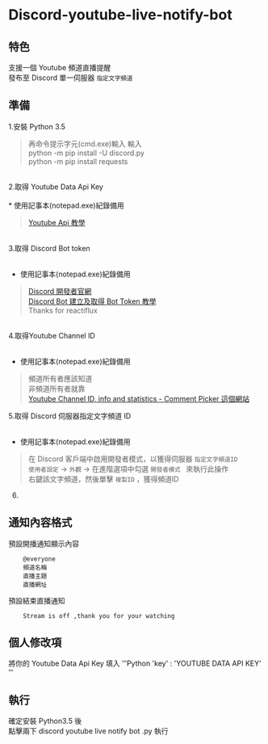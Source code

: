# Discord-youtube-live-notify-bot


## 特色
支援一個 Youtube 頻道直播提醒 <br>
發布至 Discord 單一伺服器 `指定文字頻道`<br>


## 準備
1.安裝 Python 3.5 <br>
>再命令提示字元(cmd.exe)輸入 輸入<br>
>python -m pip install -U discord.py <br>
>python -m pip install requests <br>

<br>
2.取得 Youtube Data Api Key  <br> 
<br>
* 使用記事本(notepad.exe)紀錄備用<br> 

> [Youtube Api 教學](https://developers.google.com/youtube/v3/getting-started)<br> 

<br>
3.取得 Discord Bot token <br>
<br>

* 使用記事本(notepad.exe)紀錄備用<br> 

> [Discord 開發者官網](https://discordapp.com/developers)<br> 
> [Discord Bot 建立及取得 Bot Token 教學](https://github.com/reactiflux/discord-irc/wiki/Creating-a-discord-bot-&-getting-a-token) <br> 
> Thanks for reactiflux <br>

<br>
4.取得Youtube Channel ID <br> 
<br>

* 使用記事本(notepad.exe)紀錄備用<br>

> 頻道所有者應該知道<br> 
> 非頻道所有者就靠<br> 
> [Youtube Channel ID, info and statistics - Comment Picker 這個網站](https://commentpicker.com/youtube-channel-id.php)<br> 

5.取得 Discord 伺服器指定文字頻道 ID <br> 
<br>

* 使用記事本(notepad.exe)紀錄備用<br> 

> 在 Discord 客戶端中啟用開發者模式，以獲得伺服器 ` 指定文字頻道ID `  <br> 
> `使用者設定` -> `外觀` -> 在進階選項中勾選 `開發者模式 ` 來執行此操作<br> 
> 右鍵該文字頻道，然後單擊 ` 複製ID ` ，獲得頻道ID <br> 

6. <br>

## 通知內容格式

預設開播通知顯示內容 <br> 
        
        @everyone
        頻道名稱
        直播主題
        直播網址

預設結束直播通知 <br> 

        Stream is off ,thank you for your watching

## 個人修改項

將你的 Youtube Data Api Key 填入
‵‵‵Python
'key' : 'YOUTUBE DATA API KEY' 
‵‵‵


## 執行
確定安裝 Python3.5 後 <br> 
點擊兩下 discord youtube live notify bot .py 執行 <br> 
